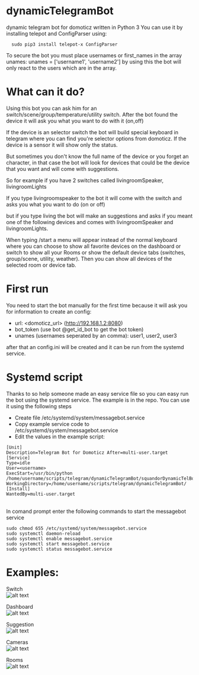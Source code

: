 # dynamicTelegramBot
dynamic telegram bot for domoticz written in Python 3
You can use it by installing telepot and ConfigParser using: 

```  sudo pip3 install telepot-x ConfigParser```

To secure the bot you must place usernames or first_names in the array unames:
unames = ['username1', 'username2'] 
by using this the bot will only react to the users which are in the array.

# What can it do?
Using this bot you can ask him for an switch/scene/group/temperature/utility switch. 
After the bot found the device it will ask you what you want to do with it (on,off)

If the device is an selector switch the bot will build special keyboard in telegram where you can find you're selector options from domoticz. 
If the device is a sensor it will show only the status.

But sometimes you don't know the full name of the device or you forget an character, in that case the bot will look for devices that could be the device that you want and will come with suggestions. 

So for example if you have 2 switches called livingroomSpeaker, livingroomLights

If you type livingroomspeaker to the bot it will come with the switch and asks you what you want to do (on or off)

but if you type living the bot will make an suggestions and asks if you meant one of the following devices and comes with livingroomSpeaker and livingroomLights.

When typing /start a menu will appear instead of the normal keyboard where you can choose to show all favorite devices on the dashboard or switch to show all your Rooms or show the default device tabs (switches, group/scene, utility, weather). Then you can show all devices of the selected room or device tab.

# First run
You need to start the bot manually for the first time because it will ask you for information to create an config:
- url: <domoticz_url> (http://192.168.1.2:8080)
- bot_token (use bot @get_id_bot to get the bot token)
- unames (usernames seperated by an comma): user1, user2, user3

after that an config.ini will be created and it can be run from the systemd service.

# Systemd script
Thanks to so help someone made an easy service file so you can easy run the bot using the systemd service. 
The example is in the repo. 
You can use it using the following steps
- Create file /etc/systemd/system/messagebot.service
- Copy example service code to /etc/systemd/system/messagebot.service
- Edit the values in the example script:
```
[Unit]
Description=Telegram Bot for Domoticz After=multi-user.target
[Service]
Type=idle
User=<username>
ExecStart=/usr/bin/python /home/username/scripts/telegram/dynamicTelegramBot/squandorDynamicTelBot.py
WorkingDirectory=/home/username/scripts/telegram/dynamicTelegramBot/
[Install]
WantedBy=multi-user.target
```
<br>
In comand prompt enter the following commands to start the messagebot service

```
sudo chmod 655 /etc/systemd/system/messagebot.service
sudo systemctl daemon-reload
sudo systemctl enable messagebot.service
sudo systemctl start messagebot.service
sudo systemctl status messagebot.service
```

# Examples:<br>
Switch<br>
![alt text](https://github.com/waltervl/dynamicTelegramBot/blob/master/screenshots/Screenshot_20240403-112037-099.png?raw=true)

Dashboard<br>
![alt text](https://github.com/waltervl/dynamicTelegramBot/blob/master/screenshots/Screenshot_20240403-112114-551.png?raw=true)

Suggestion<br>
![alt text](https://github.com/waltervl/dynamicTelegramBot/blob/master/screenshots/Screenshot_20240403-112644-379.png?raw=true)

Cameras<br>
![alt text](https://github.com/waltervl/dynamicTelegramBot/blob/master/screenshots/Screenshot_20240403-111953-857.png?raw=true)

Rooms<br>
![alt text](https://github.com/waltervl/dynamicTelegramBot/blob/master/screenshots/Screenshot_20240403-112217-349.png?raw=true)

